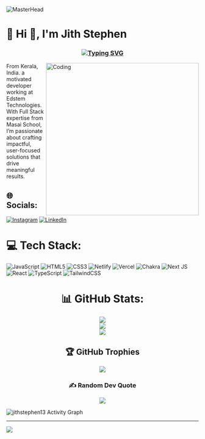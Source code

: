 




 ![MasterHead](https://blog.bit.ai/wp-content/uploads/2018/09/How-to-Embed-GitHub-Gists-in-Your-Documents-Blog-Banner.png)

# 💫 Hi 👋, I'm Jith Stephen
<!-- <h3 align="center">A passionate frontend developer from India</h3> -->
<h3 align="center"><a align="center" href="https://git.io/typing-svg"><img src="https://readme-typing-svg.herokuapp.com?font=Fira+Code&pause=1&center=true&vCenter=true&width=250&height=40&lines=Full+Stack+Developer" alt="Typing SVG" /></a></h3>

<img align="right" alt="Coding" width="400" src="https://i.pinimg.com/originals/16/fe/7e/16fe7e7fb6eebb3087b6dc418748ee56.gif" />

From Kerala, India. a motivated developer working at Edstem Technologies. With Full Stack expertise from Masai School, I’m passionate about crafting impactful, user-focused solutions that drive meaningful results.<br>

## 🌐 Socials:
[![Instagram](https://img.shields.io/badge/Instagram-%23E4405F.svg?logo=Instagram&logoColor=white)](https://www.instagram.com/jth________) [![LinkedIn](https://img.shields.io/badge/LinkedIn-%230077B5.svg?logo=linkedin&logoColor=white)](https://linkedin.com/in/jithstephen13) 

# 💻 Tech Stack:
![JavaScript](https://img.shields.io/badge/javascript-%23323330.svg?style=for-the-badge&logo=javascript&logoColor=%23F7DF1E) ![HTML5](https://img.shields.io/badge/html5-%23E34F26.svg?style=for-the-badge&logo=html5&logoColor=white) ![CSS3](https://img.shields.io/badge/css3-%231572B6.svg?style=for-the-badge&logo=css3&logoColor=white) ![Netlify](https://img.shields.io/badge/netlify-%23000000.svg?style=for-the-badge&logo=netlify&logoColor=#00C7B7) ![Vercel](https://img.shields.io/badge/vercel-%23000000.svg?style=for-the-badge&logo=vercel&logoColor=white) ![Chakra](https://img.shields.io/badge/chakra-%234ED1C5.svg?style=for-the-badge&logo=chakraui&logoColor=white) ![Next JS](https://img.shields.io/badge/Next-black?style=for-the-badge&logo=next.js&logoColor=white) ![React](https://img.shields.io/badge/react-%2320232a.svg?style=for-the-badge&logo=react&logoColor=%2361DAFB) ![TypeScript](https://img.shields.io/badge/typescript-%23007ACC.svg?style=for-the-badge&logo=typescript&logoColor=white) ![TailwindCSS](https://img.shields.io/badge/tailwindcss-%2338B2AC.svg?style=for-the-badge&logo=tailwind-css&logoColor=white)

<div align="center" >



# 📊 GitHub Stats:
![](https://github-readme-stats.vercel.app/api?username=jithstephen13&theme=vue-dark&hide_border=false&include_all_commits=false&count_private=false)<br/>
![](https://github-readme-streak-stats.herokuapp.com/?user=jithstephen13&theme=vue-dark&hide_border=false)<br/>
![](https://github-readme-stats.vercel.app/api/top-langs/?username=jithstephen13&theme=vue-dark&hide_border=false&include_all_commits=false&count_private=false&layout=compact)

## 🏆 GitHub Trophies
![](https://github-profile-trophy.vercel.app/?username=jithstephen13&theme=gitdimmed&no-frame=true&no-bg=true&margin-w=4)

### ✍️ Random Dev Quote
![](https://quotes-github-readme.vercel.app/api?type=vetical&theme=radical)


  </div> 


 <img alt="jithstephen13 Activity Graph" src="https://activity-graph.herokuapp.com/graph?username=jithstephen13&bg_color=0D1117&color=5BCDEC&line=5BCDEC&point=FFFFFF&hide_border=true" />

---
[![](https://visitcount.itsvg.in/api?id=jithstephen13&icon=1&color=0)](https://visitcount.itsvg.in)

<!-- -- Proudly created with GPRM ( https://gprm.itsvg.in ) 
 -->
